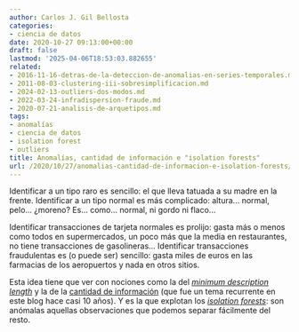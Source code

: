 ```yaml
---
author: Carlos J. Gil Bellosta
categories:
- ciencia de datos
date: 2020-10-27 09:13:00+00:00
draft: false
lastmod: '2025-04-06T18:53:03.882655'
related:
- 2016-11-16-detras-de-la-deteccion-de-anomalias-en-series-temporales.md
- 2011-08-03-clustering-iii-sobresimplificacion.md
- 2024-02-13-outliers-dos-modos.md
- 2022-03-24-infradispersion-fraude.md
- 2020-07-21-analisis-de-arquetipos.md
tags:
- anomalías
- ciencia de datos
- isolation forest
- outliers
title: Anomalías, cantidad de información e "isolation forests"
url: /2020/10/27/anomalias-cantidad-de-informacion-e-isolation-forests/
---
```


Identificar a un tipo raro es sencillo: el que lleva tatuada a su madre en la frente. Identificar a un tipo normal es más complicado: altura... normal, pelo... ¿moreno? Es... como... normal, ni gordo ni flaco...

Identificar transacciones de tarjeta normales es prolijo: gasta más o menos como todos en supermercados, un poco más que la media en restaurantes, no tiene transacciones de gasolineras... Identificar transacciones fraudulentas es (o puede ser) sencillo: gasta miles de euros en las farmacias de los aeropuertos y nada en otros sitios.

Esta idea tiene que ver con nociones como la del _[minimum description length](https://en.wikipedia.org/wiki/Minimum_description_length)_ y la de la [cantidad de información](https://datanalytics.com/2011/09/22/anonimidad-y-cantidad-de-informacion/) (que fue un tema recurrente en este blog hace casi 10 años). Y es la que explotan los _[isolation forests](https://en.wikipedia.org/wiki/Isolation_forest)_: son anómalas aquellas observaciones que podemos separar fácilmente del resto.
